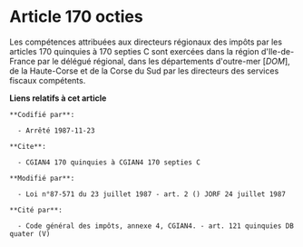 # Article 170 octies

Les compétences attribuées aux directeurs régionaux des impôts par les articles 170 quinquies à 170 septies C sont exercées
dans la région d'Ile-de-France par le délégué régional, dans les départements d'outre-mer [*DOM*], de la Haute-Corse et de la
Corse du Sud par les directeurs des services fiscaux compétents.

**Liens relatifs à cet article**

	**Codifié par**:

	  - Arrêté 1987-11-23

	**Cite**:

	  - CGIAN4 170 quinquies à CGIAN4 170 septies C

	**Modifié par**:

	  - Loi n°87-571 du 23 juillet 1987 - art. 2 () JORF 24 juillet 1987

	**Cité par**:

	  - Code général des impôts, annexe 4, CGIAN4. - art. 121 quinquies DB quater (V)
